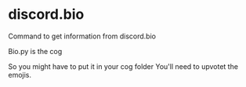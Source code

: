 # discord.bio
Command to get information from discord.bio

Bio.py is the cog

So you might have to put it in your cog folder
You'll need to upvotet the emojis.
